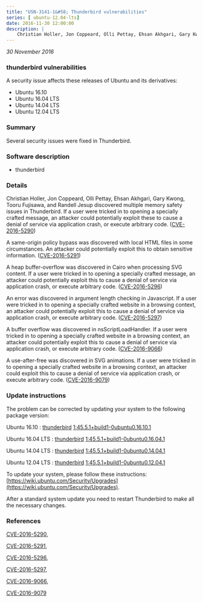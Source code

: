 ```yaml
---
title: "USN-3141-1&#58; Thunderbird vulnerabilities"
series: [ ubuntu-12.04-lts]
date: 2016-11-30 12:00:00
description: |
    Christian Holler, Jon Coppeard, Olli Pettay, Ehsan Akhgari, Gary Kwong, Tooru Fujisawa, and Randell Jesup discovered multiple memory safety issues in Thunderbird. If a user were tricked in to opening a specially crafted message, an attacker could potentially exploit these to cause a denial of service via application crash, or execute arbitrary code. ([CVE-2016-5290](http://people.ubuntu.com/~ubuntu-security/cve/CVE-2016-5290))
--- 
```

 
 

*30 November 2016*

### thunderbird vulnerabilities

A security issue affects these releases of Ubuntu and its derivatives:

* Ubuntu 16.10
* Ubuntu 16.04 LTS
* Ubuntu 14.04 LTS
* Ubuntu 12.04 LTS

### Summary

Several security issues were fixed in Thunderbird. 

### Software description

* thunderbird 

### Details

Christian Holler, Jon Coppeard, Olli Pettay, Ehsan Akhgari, Gary Kwong, Tooru Fujisawa, and Randell Jesup discovered multiple memory safety issues in Thunderbird. If a user were tricked in to opening a specially crafted message, an attacker could potentially exploit these to cause a denial of service via application crash, or execute arbitrary code. ([CVE-2016-5290](http://people.ubuntu.com/~ubuntu-security/cve/CVE-2016-5290))

A same-origin policy bypass was discovered with local HTML files in some circumstances. An attacker could potentially exploit this to obtain sensitive information. ([CVE-2016-5291](http://people.ubuntu.com/~ubuntu-security/cve/CVE-2016-5291))

A heap buffer-overflow was discovered in Cairo when processing SVG content. If a user were tricked in to opening a specially crafted message, an attacker could potentially exploit this to cause a denial of service via application crash, or execute arbitrary code. ([CVE-2016-5296](http://people.ubuntu.com/~ubuntu-security/cve/CVE-2016-5296))

An error was discovered in argument length checking in Javascript. If a user were tricked in to opening a specially crafted website in a browsing context, an attacker could potentially exploit this to cause a denial of service via application crash, or execute arbitrary code. ([CVE-2016-5297](http://people.ubuntu.com/~ubuntu-security/cve/CVE-2016-5297))

A buffer overflow was discovered in nsScriptLoadHandler. If a user were tricked in to opening a specially crafted website in a browsing context, an attacker could potentially exploit this to cause a denial of service via application crash, or execute arbitrary code. ([CVE-2016-9066](http://people.ubuntu.com/~ubuntu-security/cve/CVE-2016-9066))

A use-after-free was discovered in SVG animations. If a user were tricked in to opening a specially crafted website in a browsing context, an attacker could exploit this to cause a denial of service via application crash, or execute arbitrary code. ([CVE-2016-9079](http://people.ubuntu.com/~ubuntu-security/cve/CVE-2016-9079)) 

### Update instructions

The problem can be corrected by updating your system to the following package version:

Ubuntu 16.10
 : [thunderbird](https://launchpad.net/ubuntu/+source/thunderbird) <span> [1:45.5.1+build1-0ubuntu0.16.10.1](https://launchpad.net/ubuntu/+source/thunderbird/1:45.5.1+build1-0ubuntu0.16.10.1) </span> 

Ubuntu 16.04 LTS
 : [thunderbird](https://launchpad.net/ubuntu/+source/thunderbird) <span> [1:45.5.1+build1-0ubuntu0.16.04.1](https://launchpad.net/ubuntu/+source/thunderbird/1:45.5.1+build1-0ubuntu0.16.04.1) </span> 

Ubuntu 14.04 LTS
 : [thunderbird](https://launchpad.net/ubuntu/+source/thunderbird) <span> [1:45.5.1+build1-0ubuntu0.14.04.1](https://launchpad.net/ubuntu/+source/thunderbird/1:45.5.1+build1-0ubuntu0.14.04.1) </span> 

Ubuntu 12.04 LTS
 : [thunderbird](https://launchpad.net/ubuntu/+source/thunderbird) <span> [1:45.5.1+build1-0ubuntu0.12.04.1](https://launchpad.net/ubuntu/+source/thunderbird/1:45.5.1+build1-0ubuntu0.12.04.1) </span> 

To update your system, please follow these instructions: [https://wiki.ubuntu.com/Security/Upgrades](https://wiki.ubuntu.com/Security/Upgrades).

After a standard system update you need to restart Thunderbird to make all the necessary changes. 

### References

 
 [CVE-2016-5290](http://people.ubuntu.com/~ubuntu-security/cve/CVE-2016-5290), 

 [CVE-2016-5291](http://people.ubuntu.com/~ubuntu-security/cve/CVE-2016-5291), 

 [CVE-2016-5296](http://people.ubuntu.com/~ubuntu-security/cve/CVE-2016-5296), 

 [CVE-2016-5297](http://people.ubuntu.com/~ubuntu-security/cve/CVE-2016-5297), 

 [CVE-2016-9066](http://people.ubuntu.com/~ubuntu-security/cve/CVE-2016-9066), 

 [CVE-2016-9079](http://people.ubuntu.com/~ubuntu-security/cve/CVE-2016-9079)
 

